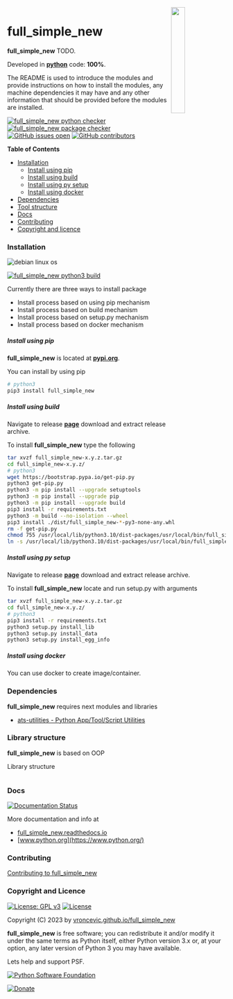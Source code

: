 <img align="right" src="https://raw.githubusercontent.com/vroncevic/full_simple_new/dev/docs/full_simple_new_logo.png" width="25%">

# full_simple_new

**full_simple_new** TODO.

Developed in **[python](https://www.python.org/)** code: **100%**.

The README is used to introduce the modules and provide instructions on
how to install the modules, any machine dependencies it may have and any
other information that should be provided before the modules are installed.

[![full_simple_new python checker](https://github.com/vroncevic/full_simple_new/actions/workflows/full_simple_new_python_checker.yml/badge.svg)](https://github.com/vroncevic/full_simple_new/actions/workflows/full_simple_new_python_checker.yml) [![full_simple_new package checker](https://github.com/vroncevic/full_simple_new/actions/workflows/full_simple_new_package_checker.yml/badge.svg)](https://github.com/vroncevic/full_simple_new/actions/workflows/full_simple_new_package.yml) [![GitHub issues open](https://img.shields.io/github/issues/vroncevic/full_simple_new.svg)](https://github.com/vroncevic/full_simple_new/issues) [![GitHub contributors](https://img.shields.io/github/contributors/vroncevic/full_simple_new.svg)](https://github.com/vroncevic/full_simple_new/graphs/contributors)

<!-- START doctoc generated TOC please keep comment here to allow auto update -->
<!-- DON'T EDIT THIS SECTION, INSTEAD RE-RUN doctoc TO UPDATE -->
**Table of Contents**

- [Installation](#installation)
    - [Install using pip](#install-using-pip)
    - [Install using build](#install-using-build)
    - [Install using py setup](#install-using-py-setup)
    - [Install using docker](#install-using-docker)
- [Dependencies](#dependencies)
- [Tool structure](#tool-structure)
- [Docs](#docs)
- [Contributing](#contributing)
- [Copyright and licence](#copyright-and-licence)

<!-- END doctoc generated TOC please keep comment here to allow auto update -->

### Installation

![debian linux os](https://raw.githubusercontent.com/vroncevic/full_simple_new/dev/docs/debtux.png)

[![full_simple_new python3 build](https://github.com/vroncevic/full_simple_new/actions/workflows/full_simple_new_python3_build.yml/badge.svg)](https://github.com/vroncevic/full_simple_new/actions/workflows/full_simple_new_python3_build.yml)

Currently there are three ways to install package
* Install process based on using pip mechanism
* Install process based on build mechanism
* Install process based on setup.py mechanism
* Install process based on docker mechanism

##### Install using pip

**full_simple_new** is located at **[pypi.org](https://pypi.org/project/full_simple_new/)**.

You can install by using pip

```bash
# python3
pip3 install full_simple_new
```

##### Install using build

Navigate to release **[page](https://github.com/vroncevic/full_simple_new/releases/)** download and extract release archive.

To install **full_simple_new** type the following

```bash
tar xvzf full_simple_new-x.y.z.tar.gz
cd full_simple_new-x.y.z/
# python3
wget https://bootstrap.pypa.io/get-pip.py
python3 get-pip.py 
python3 -m pip install --upgrade setuptools
python3 -m pip install --upgrade pip
python3 -m pip install --upgrade build
pip3 install -r requirements.txt
python3 -m build --no-isolation --wheel
pip3 install ./dist/full_simple_new-*-py3-none-any.whl
rm -f get-pip.py
chmod 755 /usr/local/lib/python3.10/dist-packages/usr/local/bin/full_simple_new_run.py
ln -s /usr/local/lib/python3.10/dist-packages/usr/local/bin/full_simple_new_run.py /usr/local/bin/full_simple_new_run.py
```

##### Install using py setup

Navigate to release **[page](https://github.com/vroncevic/full_simple_new/releases/)** download and extract release archive.

To install **full_simple_new** locate and run setup.py with arguments

```bash
tar xvzf full_simple_new-x.y.z.tar.gz
cd full_simple_new-x.y.z/
# python3
pip3 install -r requirements.txt
python3 setup.py install_lib
python3 setup.py install_data
python3 setup.py install_egg_info
```

##### Install using docker

You can use docker to create image/container.

### Dependencies

**full_simple_new** requires next modules and libraries

* [ats-utilities - Python App/Tool/Script Utilities](https://vroncevic.github.io/ats_utilities)

### Library structure

**full_simple_new** is based on OOP

Library structure

```bash

```

### Docs

[![Documentation Status](https://readthedocs.org/projects/full_simple_new/badge/?version=latest)](https://full_simple_new.readthedocs.io/projects/full_simple_new/en/latest/?badge=latest)

More documentation and info at
* [full_simple_new.readthedocs.io](https://full_simple_new.readthedocs.io/en/latest/)
* [www.python.org](https://www.python.org/)

### Contributing

[Contributing to full_simple_new](CONTRIBUTING.md)

### Copyright and Licence

[![License: GPL v3](https://img.shields.io/badge/License-GPLv3-blue.svg)](https://www.gnu.org/licenses/gpl-3.0) [![License](https://img.shields.io/badge/License-Apache%202.0-blue.svg)](https://opensource.org/licenses/Apache-2.0)

Copyright (C) 2023 by [vroncevic.github.io/full_simple_new](https://vroncevic.github.io/full_simple_new/)

**full_simple_new** is free software; you can redistribute it and/or modify
it under the same terms as Python itself, either Python version 3.x or,
at your option, any later version of Python 3 you may have available.

Lets help and support PSF.

[![Python Software Foundation](https://raw.githubusercontent.com/vroncevic/full_simple_new/dev/docs/psf-logo-alpha.png)](https://www.python.org/psf/)

[![Donate](https://www.paypalobjects.com/en_US/i/btn/btn_donateCC_LG.gif)](https://www.python.org/psf/donations/)